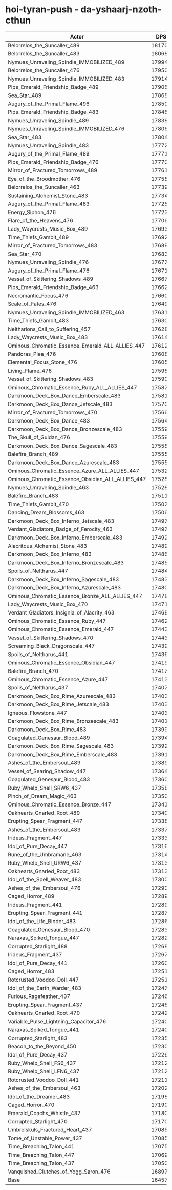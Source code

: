 # hoi-tyran-push - da-yshaarj-nzoth-cthun
| Actor | DPS | Increase |
|---|:---:|:---:|
|Belorrelos_the_Suncaller_489|181704|10.41%|
|Belorrelos_the_Suncaller_483|180688|9.79%|
|Nymues_Unraveling_Spindle_IMMOBILIZED_489|179949|9.34%|
|Belorrelos_the_Suncaller_476|179503|9.07%|
|Nymues_Unraveling_Spindle_IMMOBILIZED_483|179143|8.85%|
|Pips_Emerald_Friendship_Badge_489|179062|8.80%|
|Sea_Star_489|178686|8.57%|
|Augury_of_the_Primal_Flame_496|178502|8.46%|
|Pips_Emerald_Friendship_Badge_483|178464|8.44%|
|Nymues_Unraveling_Spindle_489|178380|8.39%|
|Nymues_Unraveling_Spindle_IMMOBILIZED_476|178068|8.20%|
|Sea_Star_483|178044|8.18%|
|Nymues_Unraveling_Spindle_483|177726|7.99%|
|Augury_of_the_Primal_Flame_489|177712|7.98%|
|Pips_Emerald_Friendship_Badge_476|177704|7.97%|
|Mirror_of_Fractured_Tomorrows_489|177616|7.92%|
|Eye_of_the_Broodmother_476|177585|7.90%|
|Belorrelos_the_Suncaller_463|177399|7.79%|
|Sustaining_Alchemist_Stone_483|177345|7.76%|
|Augury_of_the_Primal_Flame_483|177253|7.70%|
|Energy_Siphon_476|177234|7.69%|
|Flare_of_the_Heavens_476|177060|7.58%|
|Lady_Waycrests_Music_Box_489|176931|7.50%|
|Time_Thiefs_Gambit_489|176920|7.50%|
|Mirror_of_Fractured_Tomorrows_483|176894|7.48%|
|Sea_Star_470|176830|7.44%|
|Nymues_Unraveling_Spindle_476|176772|7.41%|
|Augury_of_the_Primal_Flame_476|176711|7.37%|
|Vessel_of_Skittering_Shadows_489|176678|7.35%|
|Pips_Emerald_Friendship_Badge_463|176620|7.32%|
|Necromantic_Focus_476|176601|7.30%|
|Scale_of_Fates_476|176493|7.24%|
|Nymues_Unraveling_Spindle_IMMOBILIZED_463|176312|7.13%|
|Time_Thiefs_Gambit_483|176301|7.12%|
|Neltharions_Call_to_Suffering_457|176281|7.11%|
|Lady_Waycrests_Music_Box_483|176145|7.03%|
|Ominous_Chromatic_Essence_Emerald_ALL_ALLIES_447|176127|7.02%|
|Pandoras_Plea_476|176081|6.99%|
|Elemental_Focus_Stone_476|176054|6.97%|
|Living_Flame_476|175985|6.93%|
|Vessel_of_Skittering_Shadows_483|175902|6.88%|
|Ominous_Chromatic_Essence_Ruby_ALL_ALLIES_447|175878|6.87%|
|Darkmoon_Deck_Box_Dance_Emberscale_483|175819|6.83%|
|Darkmoon_Deck_Box_Dance_Jetscale_483|175708|6.76%|
|Mirror_of_Fractured_Tomorrows_470|175667|6.74%|
|Darkmoon_Deck_Box_Dance_483|175640|6.72%|
|Darkmoon_Deck_Box_Dance_Bronzescale_483|175597|6.69%|
|The_Skull_of_Guldan_476|175593|6.69%|
|Darkmoon_Deck_Box_Dance_Sagescale_483|175588|6.69%|
|Balefire_Branch_489|175558|6.67%|
|Darkmoon_Deck_Box_Dance_Azurescale_483|175557|6.67%|
|Ominous_Chromatic_Essence_Azure_ALL_ALLIES_447|175325|6.53%|
|Ominous_Chromatic_Essence_Obsidian_ALL_ALLIES_447|175287|6.51%|
|Nymues_Unraveling_Spindle_463|175286|6.51%|
|Balefire_Branch_483|175110|6.40%|
|Time_Thiefs_Gambit_470|175070|6.37%|
|Dancing_Dream_Blossoms_463|175069|6.37%|
|Darkmoon_Deck_Box_Inferno_Jetscale_483|174979|6.32%|
|Verdant_Gladiators_Badge_of_Ferocity_463|174979|6.32%|
|Darkmoon_Deck_Box_Inferno_Emberscale_483|174921|6.28%|
|Alacritous_Alchemist_Stone_483|174893|6.27%|
|Darkmoon_Deck_Box_Inferno_483|174867|6.25%|
|Darkmoon_Deck_Box_Inferno_Bronzescale_483|174856|6.24%|
|Spoils_of_Neltharus_447|174846|6.24%|
|Darkmoon_Deck_Box_Inferno_Sagescale_483|174836|6.23%|
|Darkmoon_Deck_Box_Inferno_Azurescale_483|174800|6.21%|
|Ominous_Chromatic_Essence_Bronze_ALL_ALLIES_447|174780|6.20%|
|Lady_Waycrests_Music_Box_470|174716|6.16%|
|Verdant_Gladiators_Insignia_of_Alacrity_463|174684|6.14%|
|Ominous_Chromatic_Essence_Ruby_447|174627|6.11%|
|Ominous_Chromatic_Essence_Emerald_447|174436|5.99%|
|Vessel_of_Skittering_Shadows_470|174434|5.99%|
|Screaming_Black_Dragonscale_447|174397|5.97%|
|Spoils_of_Neltharus_441|174361|5.94%|
|Ominous_Chromatic_Essence_Obsidian_447|174196|5.84%|
|Balefire_Branch_470|174171|5.83%|
|Ominous_Chromatic_Essence_Azure_447|174136|5.81%|
|Spoils_of_Neltharus_437|174073|5.77%|
|Darkmoon_Deck_Box_Rime_Azurescale_483|174039|5.75%|
|Darkmoon_Deck_Box_Rime_Jetscale_483|174031|5.74%|
|Igneous_Flowstone_447|174031|5.74%|
|Darkmoon_Deck_Box_Rime_Bronzescale_483|174011|5.73%|
|Darkmoon_Deck_Box_Rime_483|173998|5.72%|
|Coagulated_Genesaur_Blood_489|173945|5.69%|
|Darkmoon_Deck_Box_Rime_Sagescale_483|173928|5.68%|
|Darkmoon_Deck_Box_Rime_Emberscale_483|173913|5.67%|
|Ashes_of_the_Embersoul_489|173895|5.66%|
|Vessel_of_Searing_Shadow_447|173646|5.51%|
|Coagulated_Genesaur_Blood_483|173607|5.49%|
|Ruby_Whelp_Shell_SRW6_437|173584|5.47%|
|Pinch_of_Dream_Magic_463|173508|5.43%|
|Ominous_Chromatic_Essence_Bronze_447|173415|5.37%|
|Oakhearts_Gnarled_Root_489|173407|5.36%|
|Erupting_Spear_Fragment_447|173382|5.35%|
|Ashes_of_the_Embersoul_483|173375|5.34%|
|Irideus_Fragment_447|173339|5.32%|
|Idol_of_Pure_Decay_447|173169|5.22%|
|Rune_of_the_Umbramane_463|173143|5.20%|
|Ruby_Whelp_Shell_URW6_437|173134|5.20%|
|Oakhearts_Gnarled_Root_483|173133|5.20%|
|Idol_of_the_Spell_Weaver_483|173007|5.12%|
|Ashes_of_the_Embersoul_476|172903|5.06%|
|Caged_Horror_489|172899|5.06%|
|Irideus_Fragment_441|172896|5.05%|
|Erupting_Spear_Fragment_441|172870|5.04%|
|Idol_of_the_Life_Binder_483|172860|5.03%|
|Coagulated_Genesaur_Blood_470|172838|5.02%|
|Naraxas_Spiked_Tongue_447|172827|5.01%|
|Corrupted_Starlight_488|172687|4.93%|
|Irideus_Fragment_437|172676|4.92%|
|Idol_of_Pure_Decay_441|172604|4.88%|
|Caged_Horror_483|172518|4.82%|
|Rotcrusted_Voodoo_Doll_447|172515|4.82%|
|Idol_of_the_Earth_Warder_483|172470|4.79%|
|Furious_Ragefeather_437|172465|4.79%|
|Erupting_Spear_Fragment_437|172462|4.79%|
|Oakhearts_Gnarled_Root_470|172424|4.77%|
|Variable_Pulse_Lightning_Capacitor_476|172407|4.76%|
|Naraxas_Spiked_Tongue_441|172402|4.75%|
|Corrupted_Starlight_483|172356|4.73%|
|Beacon_to_the_Beyond_450|172301|4.69%|
|Idol_of_Pure_Decay_437|172267|4.67%|
|Ruby_Whelp_Shell_FS6_437|172125|4.58%|
|Ruby_Whelp_Shell_LFN6_437|172125|4.58%|
|Rotcrusted_Voodoo_Doll_441|172112|4.58%|
|Ashes_of_the_Embersoul_463|172023|4.52%|
|Idol_of_the_Dreamer_483|171984|4.50%|
|Caged_Horror_470|171900|4.45%|
|Emerald_Coachs_Whistle_437|171805|4.39%|
|Corrupted_Starlight_470|171701|4.33%|
|Umbrelskuls_Fractured_Heart_437|170853|3.81%|
|Tome_of_Unstable_Power_437|170850|3.81%|
|Time_Breaching_Talon_441|170758|3.75%|
|Time_Breaching_Talon_447|170694|3.72%|
|Time_Breaching_Talon_437|170504|3.60%|
|Vanquished_Clutches_of_Yogg_Saron_476|168979|2.67%|
|Base|164579|0.00%|
